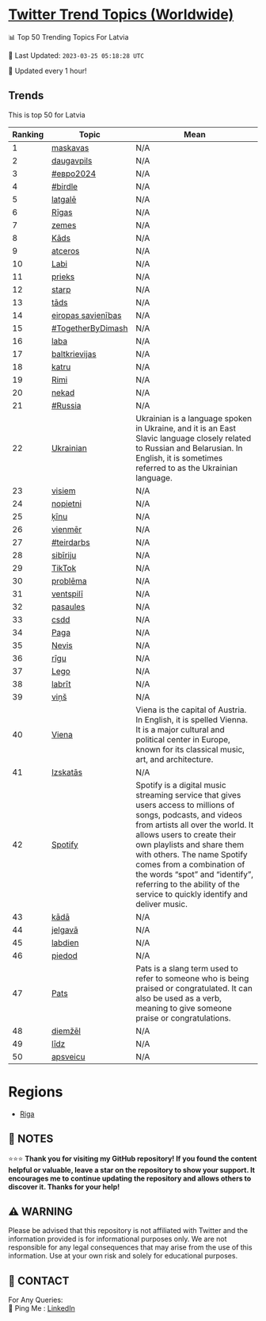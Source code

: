 [Twitter Trend Topics (Worldwide)](https://github.com/ErcinDedeoglu/Twitter-Trend-Topics)
==========


📊 Top 50 Trending Topics For Latvia

📆 Last Updated: `2023-03-25 05:18:28 UTC`

🔧 Updated every 1 hour!


## Trends

This is top 50 for Latvia

| Ranking | Topic | Mean |
| ------- | ------------ | ------------ |
| 1 | [maskavas](http://twitter.com/search?q=maskavas) | N/A |
| 2 | [daugavpils](http://twitter.com/search?q=daugavpils) | N/A |
| 3 | [#евро2024](http://twitter.com/search?q=%23%d0%b5%d0%b2%d1%80%d0%be2024) | N/A |
| 4 | [#birdle](http://twitter.com/search?q=%23birdle) | N/A |
| 5 | [latgalē](http://twitter.com/search?q=latgal%c4%93) | N/A |
| 6 | [Rīgas](http://twitter.com/search?q=R%c4%abgas) | N/A |
| 7 | [zemes](http://twitter.com/search?q=zemes) | N/A |
| 8 | [Kāds](http://twitter.com/search?q=K%c4%81ds) | N/A |
| 9 | [atceros](http://twitter.com/search?q=atceros) | N/A |
| 10 | [Labi](http://twitter.com/search?q=Labi) | N/A |
| 11 | [prieks](http://twitter.com/search?q=prieks) | N/A |
| 12 | [starp](http://twitter.com/search?q=starp) | N/A |
| 13 | [tāds](http://twitter.com/search?q=t%c4%81ds) | N/A |
| 14 | [eiropas savienības](http://twitter.com/search?q=eiropas+savien%c4%abbas) | N/A |
| 15 | [#TogetherByDimash](http://twitter.com/search?q=%23TogetherByDimash) | N/A |
| 16 | [laba](http://twitter.com/search?q=laba) | N/A |
| 17 | [baltkrievijas](http://twitter.com/search?q=baltkrievijas) | N/A |
| 18 | [katru](http://twitter.com/search?q=katru) | N/A |
| 19 | [Rimi](http://twitter.com/search?q=Rimi) | N/A |
| 20 | [nekad](http://twitter.com/search?q=nekad) | N/A |
| 21 | [#Russia](http://twitter.com/search?q=%23Russia) | N/A |
| 22 | [Ukrainian](http://twitter.com/search?q=Ukrainian) | Ukrainian is a language spoken in Ukraine, and it is an East Slavic language closely related to Russian and Belarusian. In English, it is sometimes referred to as the Ukrainian language. |
| 23 | [visiem](http://twitter.com/search?q=visiem) | N/A |
| 24 | [nopietni](http://twitter.com/search?q=nopietni) | N/A |
| 25 | [ķīnu](http://twitter.com/search?q=%c4%b7%c4%abnu) | N/A |
| 26 | [vienmēr](http://twitter.com/search?q=vienm%c4%93r) | N/A |
| 27 | [#teirdarbs](http://twitter.com/search?q=%23teirdarbs) | N/A |
| 28 | [sibīriju](http://twitter.com/search?q=sib%c4%abriju) | N/A |
| 29 | [TikTok](http://twitter.com/search?q=TikTok) | N/A |
| 30 | [problēma](http://twitter.com/search?q=probl%c4%93ma) | N/A |
| 31 | [ventspilī](http://twitter.com/search?q=ventspil%c4%ab) | N/A |
| 32 | [pasaules](http://twitter.com/search?q=pasaules) | N/A |
| 33 | [csdd](http://twitter.com/search?q=csdd) | N/A |
| 34 | [Paga](http://twitter.com/search?q=Paga) | N/A |
| 35 | [Nevis](http://twitter.com/search?q=Nevis) | N/A |
| 36 | [rīgu](http://twitter.com/search?q=r%c4%abgu) | N/A |
| 37 | [Lego](http://twitter.com/search?q=Lego) | N/A |
| 38 | [labrīt](http://twitter.com/search?q=labr%c4%abt) | N/A |
| 39 | [viņš](http://twitter.com/search?q=vi%c5%86%c5%a1) | N/A |
| 40 | [Viena](http://twitter.com/search?q=Viena) | Viena is the capital of Austria. In English, it is spelled Vienna. It is a major cultural and political center in Europe, known for its classical music, art, and architecture. |
| 41 | [Izskatās](http://twitter.com/search?q=Izskat%c4%81s) | N/A |
| 42 | [Spotify](http://twitter.com/search?q=Spotify) | Spotify is a digital music streaming service that gives users access to millions of songs, podcasts, and videos from artists all over the world. It allows users to create their own playlists and share them with others. The name Spotify comes from a combination of the words “spot” and “identify”, referring to the ability of the service to quickly identify and deliver music. |
| 43 | [kādā](http://twitter.com/search?q=k%c4%81d%c4%81) | N/A |
| 44 | [jelgavā](http://twitter.com/search?q=jelgav%c4%81) | N/A |
| 45 | [labdien](http://twitter.com/search?q=labdien) | N/A |
| 46 | [piedod](http://twitter.com/search?q=piedod) | N/A |
| 47 | [Pats](http://twitter.com/search?q=Pats) | Pats is a slang term used to refer to someone who is being praised or congratulated. It can also be used as a verb, meaning to give someone praise or congratulations. |
| 48 | [diemžēl](http://twitter.com/search?q=diem%c5%be%c4%93l) | N/A |
| 49 | [līdz](http://twitter.com/search?q=l%c4%abdz) | N/A |
| 50 | [apsveicu](http://twitter.com/search?q=apsveicu) | N/A |



# Regions

* [Riga](</Latvia/Riga.md>)



## 📝 NOTES

⭐⭐⭐ **Thank you for visiting my GitHub repository! If you found the content helpful or valuable, leave a star on the repository to show your support. It encourages me to continue updating the repository and allows others to discover it. Thanks for your help!**


## ⚠️ WARNING

Please be advised that this repository is not affiliated with Twitter and the information provided is for informational purposes only. We are not responsible for any legal consequences that may arise from the use of this information. Use at your own risk and solely for educational purposes.


## 📨 CONTACT

 For Any Queries:  
            🏓 Ping Me : [LinkedIn](https://www.linkedin.com/in/ercindedeoglu/)

